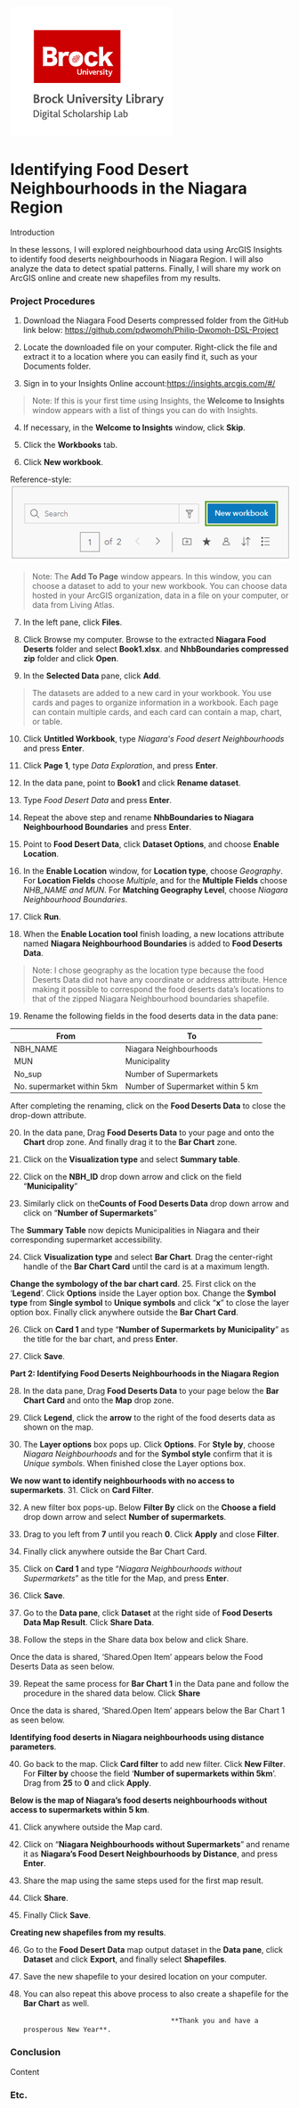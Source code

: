 ![DSL Logo][dsllogo]


# Identifying Food Desert Neighbourhoods in the Niagara Region
Introduction

In these lessons, I will explored neighbourhood data using ArcGIS Insights to identify food deserts neighbourhoods in Niagara Region. I will also analyze the data to detect spatial patterns. Finally, I will share my work on ArcGIS online and create new shapefiles from my results.
### Project Procedures

1. Download the Niagara Food Deserts compressed folder from the GitHub link below: https://github.com/pdwomoh/Philip-Dwomoh-DSL-Project

2. Locate the downloaded file on your computer. Right-click the file and extract it to a location where you can easily find it, such as your Documents folder.

3. Sign in to your Insights Online account:https://insights.arcgis.com/#/

>Note: If this is your first time using Insights, the **Welcome to Insights** window appears with a list of things you can do with Insights.

4. If necessary, in the **Welcome to Insights** window, click **Skip**.

5. Click the **Workbooks** tab.

6. Click **New workbook**.

Reference-style:
![ Picture of New Workbook][logo1]



 
>Note: The **Add To Page** window appears.
>In this window, you can choose a dataset to add to your new workbook. 
>You can choose data hosted in your ArcGIS organization, data in a file on your computer, or data from Living Atlas. 

7. In the left pane, click **Files**.
 
8. Click Browse my computer. Browse to the extracted **Niagara Food Deserts** folder and select **Book1.xlsx**. and **NhbBoundaries compressed zip** folder and click **Open**.

9. In the **Selected Data** pane, click **Add**.
 
>The datasets are added to a new card in your workbook. 
>You use cards and pages to organize information in a workbook.
>Each page can contain multiple cards, and each card can contain a map, chart, or table. 

10. Click **Untitled Workbook**, type *Niagara's Food desert Neighbourhoods* and press **Enter**.

11. Click **Page 1**, type *Data Exploration*, and press **Enter**.

12. In the data pane, point to **Book1** and click **Rename dataset**.
 
13. Type *Food Desert Data* and press **Enter**.

14. Repeat the above step and rename **NhbBoundaries to Niagara Neighbourhood Boundaries** and press **Enter**.

15. Point to **Food Desert Data**, click **Dataset Options**, and choose **Enable Location**.   
            
16. In the **Enable Location** window, for **Location type**, choose *Geography*. For **Location Fields** choose *Multiple*, and for the **Multiple Fields** choose *NHB_NAME and MUN*. For **Matching Geography Level**, choose *Niagara Neighbourhood Boundaries*.
 
17. Click **Run**.

18. When the **Enable Location tool** finish loading, a new locations attribute named **Niagara Neighbourhood Boundaries** is added to **Food Deserts Data**.
 
>Note: I chose geography as the location type because the food Deserts Data did not have any coordinate or address attribute.
>Hence making it possible to correspond the food deserts data’s locations to that of the zipped Niagara Neighbourhood boundaries shapefile. 

19. Rename the following fields in the food deserts data in the data pane:

From |	To 
--- | ---
NBH_NAME |	Niagara Neighbourhoods
MUN |	Municipality
No_sup |	Number of Supermarkets
No. supermarket within 5km |	Number of Supermarket within 5 km

After completing the renaming, click on the **Food Deserts Data** to close the drop-down attribute.

20. In the data pane, Drag **Food Deserts Data** to your page and onto the **Chart** drop zone. And finally drag it to the **Bar Chart** zone.

21. Click on the **Visualization type** and select **Summary table**.
 
22. Click on the **NBH_ID** drop down arrow and click on the field “**Municipality**”
 
23. Similarly click on the**Counts of Food Deserts Data** drop down arrow and click on “**Number of Supermarkets**”
 
The **Summary Table** now depicts Municipalities in Niagara and their corresponding supermarket accessibility.
 
24. Click **Visualization type** and select **Bar Chart**. Drag the center-right handle of the **Bar Chart Card** until the card is at a maximum length.
 
**Change the symbology of the bar chart card**.
25. First click on the ‘**Legend**’. Click **Options** inside the Layer option box. Change the **Symbol type** from **Single symbol** to **Unique symbols** and click “**x**” to close the layer option box. Finally click anywhere outside the **Bar Chart Card**.
 
26. Click on **Card 1** and type “**Number of Supermarkets by Municipality**” as the title for the bar chart, and press **Enter**.

27. Click **Save**.
 

**Part 2: Identifying Food Deserts Neighbourhoods in the Niagara Region**

28. In the data pane, Drag **Food Deserts Data** to your page below the **Bar Chart Card** and onto the **Map** drop zone.  

29. Click **Legend**, click the **arrow** to the right of the food deserts data as shown on the map.
 
30. The **Layer options** box pops up. Click **Options**. For **Style by**, choose *Niagara Neighbourhoods* and for the **Symbol style** confirm that it is *Unique symbols*. When finished close the Layer options box.
 
**We now want to identify neighbourhoods with no access to supermarkets**.
31. Click on **Card Filter**.
 
32. A new filter box pops-up. Below **Filter By** click on the **Choose a field** drop down arrow and select **Number of supermarkets**.
 
33. Drag to you left from **7** until you reach **0**. Click **Apply** and close **Filter**.

34. Finally click anywhere outside the Bar Chart Card.

35. Click on **Card 1** and type “*Niagara Neighbourhoods without Supermarkets*” as the title for the Map, and press **Enter**.

36. Click **Save**.

37. Go to the **Data pane**, click **Dataset** at the right side of **Food Deserts Data Map Result**. Click **Share Data**. 
 
38. Follow the steps in the Share data box below and click Share.
 

Once the data is shared, ‘Shared.Open Item’ appears below the Food Deserts Data as seen below.
  
39. Repeat the same process for **Bar Chart 1** in the Data pane and follow the procedure in the shared data below. Click **Share**
 
Once the data is shared, ‘Shared.Open Item’ appears below the Bar Chart 1 as seen below.
 
**Identifying food deserts in Niagara neighbourhoods using distance parameters**.

40. Go back to the map. Click **Card filter** to add new filter. Click **New Filter**. For **Filter by** choose the field ‘**Number of supermarkets within 5km**’. Drag from **25** to **0** and click **Apply**.


**Below is the map of Niagara’s food deserts neighbourhoods without access to supermarkets within 5 km**.
 
 
41. Click anywhere outside the Map card.

42. Click on “**Niagara Neighbourhoods without Supermarkets**” and rename it as **Niagara’s Food Desert Neighbourhoods by Distance**, and press **Enter**.
 
43. Share the map using the same steps used for the first map result. 
 
44. Click **Share**.

45. Finally Click **Save**.

**Creating new shapefiles from my results**.

46. Go to the **Food Desert Data** map output dataset in the **Data pane**, click **Dataset** and click **Export**, and finally select **Shapefiles**.
 
47. Save the new shapefile to your desired location on your computer.

48. You can also repeat this above process to also create a shapefile for the **Bar Chart** as well. 
                                             
                                             **Thank you and have a prosperous New Year**.


### Conclusion

Content

### Etc.
 
 
 









<!--- Please use reference style images so that it is easier to update pictures later --->

[dsllogo]: dsl_logo.png
[logo1]: logo1.png
